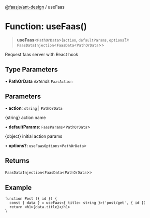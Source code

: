 [@faasjs/ant-design](../README.md) / useFaas

# Function: useFaas()

> **useFaas**\<`PathOrData`\>(`action`, `defaultParams`, `options`?): `FaasDataInjection`\<`FaasData`\<`PathOrData`\>\>

Request faas server with React hook

## Type Parameters

• **PathOrData** *extends* `FaasAction`

## Parameters

• **action**: `string` \| `PathOrData`

{string} action name

• **defaultParams**: `FaasParams`\<`PathOrData`\>

{object} initial action params

• **options?**: `useFaasOptions`\<`PathOrData`\>

## Returns

`FaasDataInjection`\<`FaasData`\<`PathOrData`\>\>

## Example

```tsx
function Post ({ id }) {
  const { data } = useFaas<{ title: string }>('post/get', { id })
  return <h1>{data.title}</h1>
}
```
